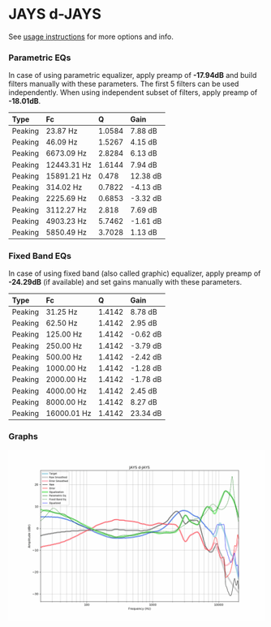 # JAYS d-JAYS
See [usage instructions](https://github.com/jaakkopasanen/AutoEq#usage) for more options and info.

### Parametric EQs
In case of using parametric equalizer, apply preamp of **-17.94dB** and build filters manually
with these parameters. The first 5 filters can be used independently.
When using independent subset of filters, apply preamp of **-18.01dB**.

| Type    | Fc          |      Q | Gain     |
|:--------|:------------|:-------|:---------|
| Peaking | 23.87 Hz    | 1.0584 | 7.88 dB  |
| Peaking | 46.09 Hz    | 1.5267 | 4.15 dB  |
| Peaking | 6673.09 Hz  | 2.8284 | 6.13 dB  |
| Peaking | 12443.31 Hz | 1.6144 | 7.94 dB  |
| Peaking | 15891.21 Hz | 0.478  | 12.38 dB |
| Peaking | 314.02 Hz   | 0.7822 | -4.13 dB |
| Peaking | 2225.69 Hz  | 0.6853 | -3.32 dB |
| Peaking | 3112.27 Hz  | 2.818  | 7.69 dB  |
| Peaking | 4903.23 Hz  | 5.7462 | -1.61 dB |
| Peaking | 5850.49 Hz  | 3.7028 | 1.13 dB  |

### Fixed Band EQs
In case of using fixed band (also called graphic) equalizer, apply preamp of **-24.29dB**
(if available) and set gains manually with these parameters.

| Type    | Fc          |      Q | Gain     |
|:--------|:------------|:-------|:---------|
| Peaking | 31.25 Hz    | 1.4142 | 8.78 dB  |
| Peaking | 62.50 Hz    | 1.4142 | 2.95 dB  |
| Peaking | 125.00 Hz   | 1.4142 | -0.62 dB |
| Peaking | 250.00 Hz   | 1.4142 | -3.79 dB |
| Peaking | 500.00 Hz   | 1.4142 | -2.42 dB |
| Peaking | 1000.00 Hz  | 1.4142 | -1.28 dB |
| Peaking | 2000.00 Hz  | 1.4142 | -1.78 dB |
| Peaking | 4000.00 Hz  | 1.4142 | 2.45 dB  |
| Peaking | 8000.00 Hz  | 1.4142 | 8.27 dB  |
| Peaking | 16000.01 Hz | 1.4142 | 23.34 dB |

### Graphs
![](./JAYS%20d-JAYS.png)